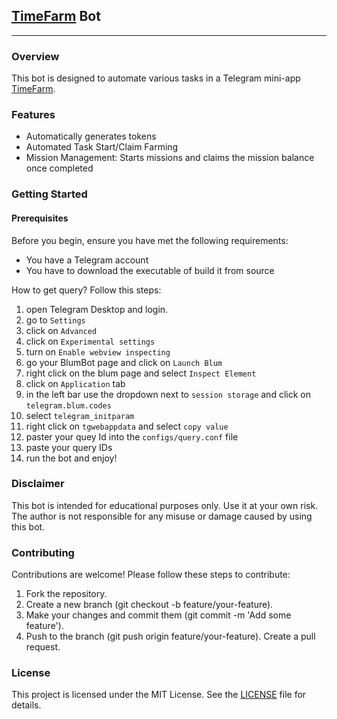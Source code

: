 ## [TimeFarm](https://t.me/TimeFarmCryptoBot?start=t7VMMd2tHp04UGDg) Bot
---

### Overview
This bot is designed to automate various tasks in a Telegram mini-app [TimeFarm](https://t.me/TimeFarmCryptoBot?start=t7VMMd2tHp04UGDg).

### Features
- Automatically generates tokens
- Automated Task Start/Claim Farming
- Mission Management: Starts missions and claims the mission balance once completed

### Getting Started
#### Prerequisites
Before you begin, ensure you have met the following
requirements:
- You have a Telegram account
- You have to download the executable of build it from source

How to get query? Follow this steps:
1. open Telegram Desktop and login.
2. go to `Settings`
3. click on `Advanced`
4. click on `Experimental settings`
5. turn on `Enable webview inspecting`
6. go your BlumBot page and click on `Launch Blum`
7. right click on the blum page and select `Inspect Element`
8. click on `Application` tab
9. in the left bar use the dropdown next to `session storage` and click on `telegram.blum.codes`
10. select `telegram_initparam`
11. right click on `tgwebappdata` and select `copy value`
12. paster your quey Id into the `configs/query.conf` file
13. paste your query IDs
154. run the bot and enjoy!


### Disclaimer

This bot is intended for educational purposes only. Use it at your own risk. The author is not responsible for any misuse or damage caused by using this bot.

### Contributing

Contributions are welcome! Please follow these steps to contribute:

1. Fork the repository.
2. Create a new branch (git checkout -b feature/your-feature).
3. Make your changes and commit them (git commit -m 'Add some feature').
4. Push to the branch (git push origin feature/your-feature).
   Create a pull request.

### License

This project is licensed under the MIT License. See the [LICENSE](LICENSE) file for details.
